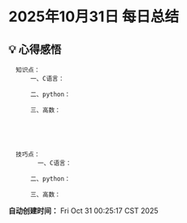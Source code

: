 # 2025年10月31日 每日总结


## 💡 心得感悟
      知识点：
          一、C语言：

          二、python：

          三、高数：
          



      
      技巧点：
            一、C语言：

          二、python：

          三、高数：
            

      



**自动创建时间：** Fri Oct 31 00:25:17 CST 2025
